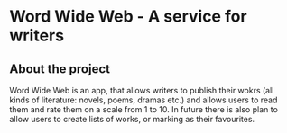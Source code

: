 <h1>Word Wide Web - A service for writers</h1>
<h2>About the project</h2>
<p>Word Wide Web is an app, that allows writers to publish their wokrs (all kinds of literature: novels, poems, dramas etc.) and allows users to read them and rate them on a scale from 1 to 10. In future there is also plan to allow users to create lists of works, or marking as their favourites.</p>
